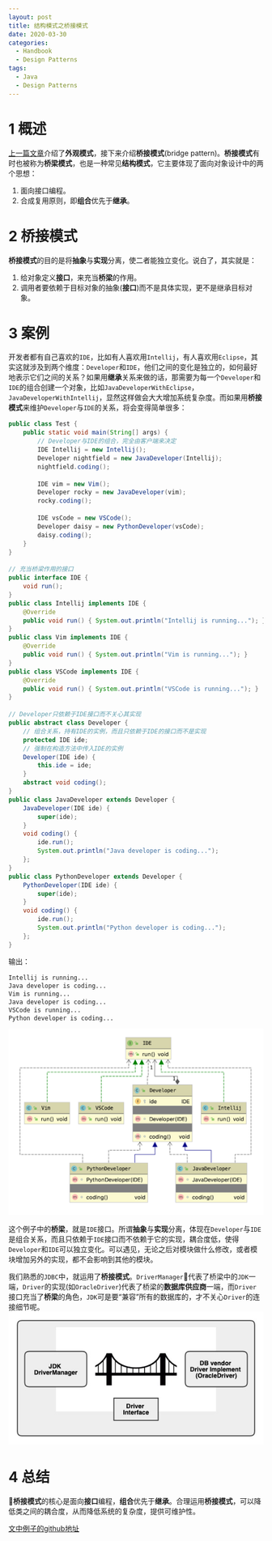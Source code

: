 ```yaml
---
layout: post
title: 结构模式之桥接模式
date: 2020-03-30
categories:
  - Handbook
  - Design Patterns
tags:
  - Java
  - Design Patterns
---
```


# 1 概述

[上一篇文章](https://nightfield.com.cn/index.php/archives/112/)介绍了**外观模式**，接下来介绍**桥接模式**(bridge pattern)。**桥接模式**有时也被称为**桥梁模式**，也是一种常见**结构模式**，它主要体现了面向对象设计中的两个思想：
1. 面向接口编程。
2. 合成复用原则，即**组合**优先于**继承**。

# 2 桥接模式

**桥接模式**的目的是将**抽象**与**实现**分离，使二者能独立变化。说白了，其实就是：
1. 给对象定义**接口**，来充当**桥梁**的作用。
2. 调用者要依赖于目标对象的抽象(**接口**)而不是具体实现，更不是继承目标对象。

# 3 案例

开发者都有自己喜欢的`IDE`，比如有人喜欢用`Intellij`，有人喜欢用`Eclipse`，其实这就涉及到两个维度：`Developer`和`IDE`，他们之间的变化是独立的，如何最好地表示它们之间的关系？如果用**继承**关系来做的话，那需要为每一个`Developer`和`IDE`的组合创建一个对象，比如`JavaDeveloperWithEclipse`，`JavaDeveloperWithIntellij`，显然这样做会大大增加系统复杂度。而如果用**桥接模式**来维护`Developer`与`IDE`的关系，将会变得简单很多：
~~~java
public class Test {
    public static void main(String[] args) {
        // Developer与IDE的组合，完全由客户端来决定
        IDE Intellij = new Intellij();
        Developer nightfield = new JavaDeveloper(Intellij);
        nightfield.coding();

        IDE vim = new Vim();
        Developer rocky = new JavaDeveloper(vim);
        rocky.coding();

        IDE vsCode = new VSCode();
        Developer daisy = new PythonDeveloper(vsCode);
        daisy.coding();
    }
}

// 充当桥梁作用的接口
public interface IDE {
    void run();
}
public class Intellij implements IDE {
    @Override
    public void run() { System.out.println("Intellij is running..."); }
}
public class Vim implements IDE {
    @Override
    public void run() { System.out.println("Vim is running..."); }
}
public class VSCode implements IDE {
    @Override
    public void run() { System.out.println("VSCode is running..."); }
}

// Developer只依赖于IDE接口而不关心其实现
public abstract class Developer {
    // 组合关系，持有IDE的实例，而且只依赖于IDE的接口而不是实现
    protected IDE ide;
    // 强制在构造方法中传入IDE的实例
    Developer(IDE ide) {
        this.ide = ide;
    }
    abstract void coding();
}
public class JavaDeveloper extends Developer {
    JavaDeveloper(IDE ide) {
        super(ide);
    }
    void coding() {
        ide.run();
        System.out.println("Java developer is coding...");
    };
}
public class PythonDeveloper extends Developer {
    PythonDeveloper(IDE ide) {
        super(ide);
    }
    void coding() {
        ide.run();
        System.out.println("Python developer is coding...");
    };
}
~~~

输出：
~~~
Intellij is running...
Java developer is coding...
Vim is running...
Java developer is coding...
VSCode is running...
Python developer is coding...
~~~

![uml](/src/img/article-img/Handbook/design%20patterns/structural/bridge/uml.png)

这个例子中的**桥梁**，就是`IDE`接口。所谓**抽象**与**实现**分离，体现在`Developer`与`IDE`是组合关系，而且只依赖于`IDE`接口而不依赖于它的实现，耦合度低，使得`Developer`和`IDE`可以独立变化。可以遇见，无论之后对模块做什么修改，或者模块增加另外的实现，都不会影响到其他的模块。

我们熟悉的`JDBC`中，就运用了**桥接模式**。`DriverManager`代表了桥梁中的`JDK`一端，`Driver`的实现(如`OracleDriver`)代表了桥梁的**数据库供应商**一端，而`Driver`接口充当了**桥梁**的角色，`JDK`可是要“兼容”所有的数据库的，才不关心`Driver`的连接细节呢。
![Driver](/src/img/article-img/Handbook/design%20patterns/structural/bridge/bridgeDriver.jpg)

# 4 总结

**桥接模式**的核心是面向**接口**编程，**组合**优先于**继承**。合理运用**桥接模式**，可以降低类之间的耦合度，从而降低系统的复杂度，提供可维护性。

[文中例子的github地址](https://github.com/chingjustwe/designPattern)